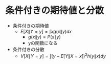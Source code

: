 # 条件付きの期待値と分散

- 条件付きの期待値
  - $E[X\|Y=y] = \int x g(x\|y) dx$
    - $g(x\|y) = P(x\|y)$
    - yの関数になる
- 条件付きの分散
  - $V[X\|Y=y] = \int (y-E[Y\|X=x])^2 h(y\|x) dy$
  
